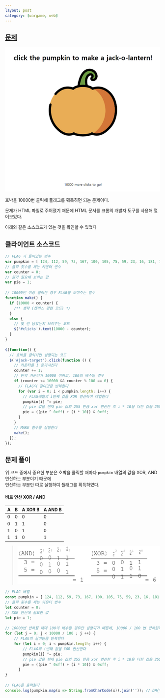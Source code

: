 ```yaml
---
layout: post
category: [wargame, web]
---
```


## [문제](https://dreamhack.io/wargame/challenges/96)

![Carve party](/assets/img/2024-05-08-carve-party/carve-party.png)   

호박을 10000번 클릭해 플래그를 획득하면 되는 문제이다.

문제가 HTML 파일로 주어졌기 때문에 HTML 문서를 크롬의 개발자 도구를 사용해 열어보았다.

아래와 같은 소스코드가 있는 것을 확인할 수 있었다
## 클라이언트 소스코드
```js
// FLAG 가 들어있는 변수
var pumpkin = [ 124, 112, 59, 73, 167, 100, 105, 75, 59, 23, 16, 181, 165, 104, 43, 49, 118, 71, 112, 169, 43, 53 ];
// 클릭 횟수를 세는 카운터 변수
var counter = 0;
// 뭔가 필요해 보이는 값
var pie = 1;

// 10000번 이상 클릭한 경우 FLAG를 보여주는 함수
function make() {
  if (10000 < counter) {
    /** 생략 (캔버스 관련 코드) */
  }
  else {
    // 몇 번 남았는지 보여주는 코드
    $('#clicks').text(10000 - counter);
  }
}

$(function() {
  // 호박을 클릭하면 실행되는 코드
  $('#jack-target').click(function () {
    // 카운터를 1 증가시킨다
    counter += 1;
    // 만약 카운터가 10000 이하고, 100의 배수일 경우
    if (counter <= 10000 && counter % 100 == 0) {
      // FLAG의 길이만큼 반복한다
      for (var i = 0; i < pumpkin.length; i++) {
        // FLAG배열의 i번째 값을 XOR 연산하여 대입한다
        pumpkin[i] ^= pie;
        // pie 값을 현재 pie 값의 255 만큼 xor 연산한 후 i * 10을 더한 값을 255 로 AND 연산한다
        pie = ((pie ^ 0xff) + (i * 10)) & 0xff;
      }
    }
    // MAKE 함수를 실행한다
    make();
  });
});
```

## 문제 풀이
위 코드 중에서 중요한 부분은 호박을 클릭할 때마다 `pumpkin` 배열의 값을 XOR, AND 연산하는 부분이기 때문에   
연산하는 부분만 따로 실행하여 플래그를 획득하였다.

#### 비트 연산 XOR / AND

| A | B | A XOR B | A AND B |
|---|---|---------|---------|
| 0 | 0 | 0       | 0       |
| 0 | 1 | 1       | 0       |
| 1 | 0 | 1       | 0       |
| 1 | 1 | 0       | 1       |

> ![AND/XOR Example](/assets/img/2024-05-08-carve-party/and-xor-example.svg.svg)

```js
// FLAG 배열
const pumpkin = [ 124, 112, 59, 73, 167, 100, 105, 75, 59, 23, 16, 181, 165, 104, 43, 49, 118, 71, 112, 169, 43, 53 ];
// 클릭 횟수를 세는 카운터 변수
let counter = 0;
// XOR 연산에 필요한 값
let pie = 1;

// 10000번 반복될 때에 100의 배수일 경우만 실행되기 때문에, 10000 / 100 번 반복한다 (100번)
for (let j = 0; j < 10000 / 100 ; j ++) {
    // FLAG의 길이만큼 반복한다
    for (let i = 0; i < pumpkin.length; i++) {
        // FLAG의 i번째 값을 XOR 연산한다
        pumpkin[i] ^= pie;
        // pie 값을 현재 pie 값의 255 만큼 xor 연산한 후 i * 10을 더한 값을 255 로 AND 연산한다
        pie = ((pie ^ 0xff) + (i * 10)) & 0xff;
      }
}

// FLAG를 출력한다
console.log(pumpkin.map(x => String.fromCharCode(x)).join('')); // DH{** FLAG **}
```
